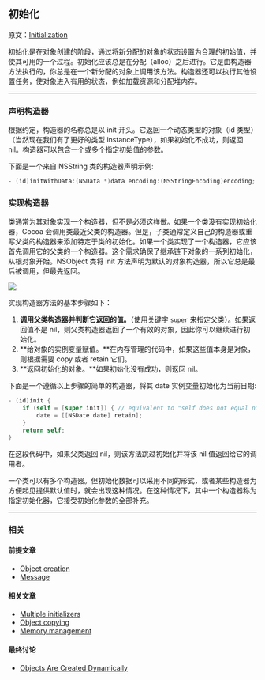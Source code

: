 ## 初始化

原文：[Initialization](https://developer.apple.com/library/archive/documentation/General/Conceptual/DevPedia-CocoaCore/Initialization.html#//apple_ref/doc/uid/TP40008195-CH21-SW1)

初始化是在对象创建的阶段，通过将新分配的对象的状态设置为合理的初始值，并使其可用的一个过程。初始化应该总是在分配（alloc）之后进行。它是由构造器方法执行的，你总是在一个新分配的对象上调用该方法。构造器还可以执行其他设置任务，使对象进入有用的状态，例如加载资源和分配堆内存。

---

### 声明构造器

根据约定，构造器的名称总是以 init 开头。它返回一个动态类型的对象（id 类型）（当然现在我们有了更好的类型 instanceType），如果初始化不成功，则返回 nil。构造器可以包含一个或多个指定初始值的参数。 

下面是一个来自 NSString 类的构造器声明示例:

```objectivec
- (id)initWithData:(NSData *)data encoding:(NSStringEncoding)encoding;
```

### 实现构造器

类通常为其对象实现一个构造器，但不是必须这样做。如果一个类没有实现初始化器，Cocoa 会调用类最近父类的构造器。但是，子类通常定义自己的构造器或重写父类的构造器来添加特定于类的初始化。如果一个类实现了一个构造器，它应该首先调用它的父类的一个构造器。这个需求确保了继承链下对象的一系列初始化，从根对象开始。NSObject 类将 init 方法声明为默认的对象构造器，所以它总是最后被调用，但最先返回。

![](https://gitee.com/junteng/images/raw/master/img/20220104094134.png)

实现构造器方法的基本步骤如下：

1. **调用父类构造器并判断它返回的值。**（使用关键字 `super` 来指定父类）。如果返回值不是 nil，则父类构造器返回了一个有效的对象，因此你可以继续进行初始化。
2. **给对象的实例变量赋值。**在内存管理的代码中，如果这些值本身是对象，则根据需要 copy 或者 retain 它们。
3. **返回初始化的对象。**如果初始化没有成功，则返回 nil。

下面是一个遵循以上步骤的简单的构造器，将其 date 实例变量初始化为当前日期:

```objectivec
- (id)init {
    if (self = [super init]) { // equivalent to "self does not equal nil"
        date = [[NSDate date] retain];
    }
    return self;
}
```

在这段代码中，如果父类返回 nil，则该方法跳过初始化并将该 nil 值返回给它的调用者。

一个类可以有多个构造器。但初始化数据可以采用不同的形式，或者某些构造器为方便起见提供默认值时，就会出现这种情况。在这种情况下，其中一个构造器称为指定初始化器，它接受初始化参数的全部补充。

---

### 相关

#### 前提文章

* [Object creation](https://developer.apple.com/library/archive/documentation/General/Conceptual/DevPedia-CocoaCore/ObjectCreation.html#//apple_ref/doc/uid/TP40008195-CH39-SW1)
* [Message](https://developer.apple.com/library/archive/documentation/General/Conceptual/DevPedia-CocoaCore/Message.html#//apple_ref/doc/uid/TP40008195-CH59-SW1)

#### 相关文章

- [Multiple initializers](https://developer.apple.com/library/archive/documentation/General/Conceptual/DevPedia-CocoaCore/MultipleInitializers.html#//apple_ref/doc/uid/TP40008195-CH33-SW1)
- [Object copying](https://developer.apple.com/library/archive/documentation/General/Conceptual/DevPedia-CocoaCore/ObjectCopying.html#//apple_ref/doc/uid/TP40008195-CH38-SW1)
- [Memory management](https://developer.apple.com/library/archive/documentation/General/Conceptual/DevPedia-CocoaCore/MemoryManagement.html#//apple_ref/doc/uid/TP40008195-CH27-SW1)

#### 最终讨论

* [Objects Are Created Dynamically](https://developer.apple.com/library/archive/documentation/Cocoa/Conceptual/ProgrammingWithObjectiveC/WorkingwithObjects/WorkingwithObjects.html#//apple_ref/doc/uid/TP40011210-CH4-SW7)
